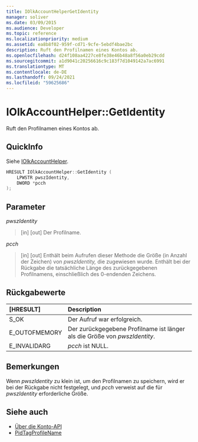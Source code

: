 ```yaml
---
title: IOlkAccountHelperGetIdentity
manager: soliver
ms.date: 03/09/2015
ms.audience: Developer
ms.topic: reference
ms.localizationpriority: medium
ms.assetid: ea8b8f02-959f-cd71-9cfe-5ebdf4bae2bc
description: Ruft den Profilnamen eines Kontos ab.
ms.openlocfilehash: d24f108aa4227ce8fe38e46b48a8f56a0eb29cdd
ms.sourcegitcommit: a1d9041c20256616c9c183f7d1049142a7ac6991
ms.translationtype: MT
ms.contentlocale: de-DE
ms.lasthandoff: 09/24/2021
ms.locfileid: "59625686"
---
```

# <a name="iolkaccounthelpergetidentity"></a>IOlkAccountHelper::GetIdentity

Ruft den Profilnamen eines Kontos ab.
  
## <a name="quick-info"></a>QuickInfo

Siehe [IOlkAccountHelper](iolkaccounthelper.md).
  
```cpp
HRESULT IOlkAccountHelper::GetIdentity (  
    LPWSTR pwszIdentity, 
    DWORD *pcch 
);
```

## <a name="parameters"></a>Parameter

_pwszIdentity_
  
> [in] [out] Der Profilname.
    
_pcch_
  
> [in] [out] Enthält beim Aufrufen dieser Methode die Größe (in Anzahl der Zeichen) von  _pwszIdentity,_ die zugewiesen wurde. Enthält bei der Rückgabe die tatsächliche Länge des zurückgegebenen Profilnamens, einschließlich des 0-endenden Zeichens. 
    
## <a name="return-values"></a>Rückgabewerte

|**[HRESULT]**|**Description**|
|:-----|:-----|
|S_OK  <br/> |Der Aufruf war erfolgreich.  <br/> |
|E_OUTOFMEMORY  <br/> |Der zurückgegebene Profilname ist länger als die Größe von  _pwszIdentity_.  <br/> |
|E_INVALIDARG  <br/> | _pcch_ ist NULL.  <br/> |
   
## <a name="remarks"></a>Bemerkungen

Wenn  _pwszIdentity_ zu klein ist, um den Profilnamen zu speichern, wird er bei der Rückgabe nicht festgelegt, und  _pcch_ verweist auf die für  _pwszIdentity_ erforderliche Größe.
  
## <a name="see-also"></a>Siehe auch

- [Über die Konto-API](about-the-account-management-api.md)
- [PidTagProfileName](https://msdn.microsoft.com/library/13ca726d-ae7a-4da9-9c8e-3db3c479f839%28Office.15%29.aspx)

